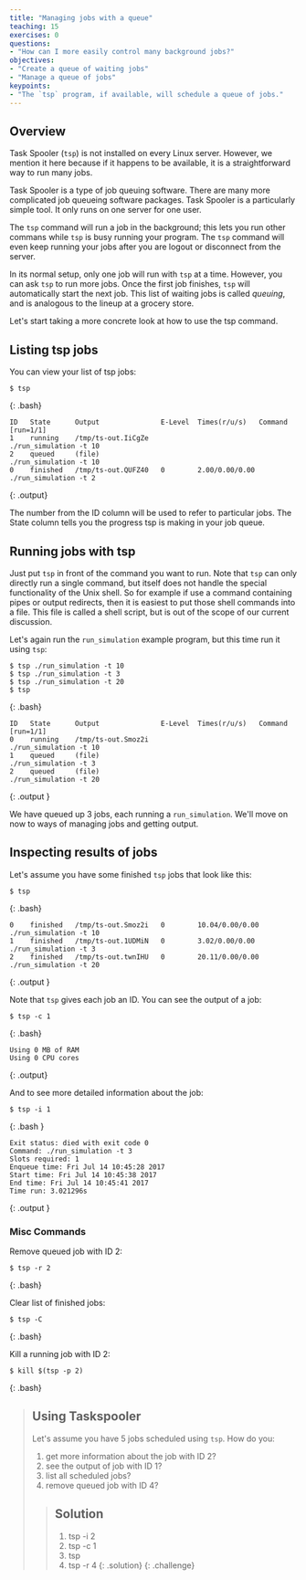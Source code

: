 ```yaml
---
title: "Managing jobs with a queue"
teaching: 15
exercises: 0
questions:
- "How can I more easily control many background jobs?"
objectives:
- "Create a queue of waiting jobs"
- "Manage a queue of jobs"
keypoints:
- "The `tsp` program, if available, will schedule a queue of jobs."
---
```


## Overview

Task Spooler (`tsp`) is not installed on every Linux server.  However, we mention it here because if it happens to be available, it is a straightforward way to run many jobs.

Task Spooler is a type of job queuing software.  There are many more complicated job queueing software packages.  Task Spooler is a particularly simple tool.  It only runs on one server for one user.

The `tsp` command will run a job in the background;  this lets you run other commans while `tsp` is busy running your program.  The `tsp` command will even keep running your jobs after you are logout or disconnect from the server.

In its normal setup, only one job will run with `tsp` at a time.  However, you can ask `tsp` to run more jobs.  Once the first job finishes, `tsp` will automatically start the next job.  This list of waiting jobs is called *queuing*, and is analogous to the lineup at a grocery store.

Let's start taking a more concrete look at how to use the tsp command.

## Listing tsp jobs

You can view your list of tsp jobs:

~~~
$ tsp
~~~
{: .bash}

~~~
ID   State      Output               E-Level  Times(r/u/s)   Command [run=1/1]
1    running    /tmp/ts-out.IiCgZe                           ./run_simulation -t 10
2    queued     (file)                                       ./run_simulation -t 10
0    finished   /tmp/ts-out.QUFZ40   0        2.00/0.00/0.00 ./run_simulation -t 2
~~~
{: .output}

The number from the ID column will be used to refer to particular jobs.  The State column tells you the progress tsp is making in your job queue.


## Running jobs with tsp

Just put `tsp` in front of the command you want to run.  Note that `tsp` can only directly run a single command, but itself does not handle the special functionality of the Unix shell.  So for example if use a command containing pipes or output redirects, then it is easiest to put those shell commands into a file.  This file is called a shell script, but is out of the scope of our current discussion.

Let's again run the `run_simulation` example program, but this time run it using `tsp`:

~~~
$ tsp ./run_simulation -t 10
$ tsp ./run_simulation -t 3
$ tsp ./run_simulation -t 20
$ tsp
~~~
{: .bash}
~~~
ID   State      Output               E-Level  Times(r/u/s)   Command [run=1/1]
0    running    /tmp/ts-out.Smoz2i                           ./run_simulation -t 10
1    queued     (file)                                       ./run_simulation -t 3
2    queued     (file)                                       ./run_simulation -t 20
~~~
{: .output }

We have queued up 3 jobs, each running a `run_simulation`.  We'll move on now to ways of managing jobs and getting output.


## Inspecting results of jobs

Let's assume you have some finished `tsp` jobs that look like this:

~~~
$ tsp
~~~
{: .bash}

~~~
0    finished   /tmp/ts-out.Smoz2i   0        10.04/0.00/0.00 ./run_simulation -t 10
1    finished   /tmp/ts-out.1UDMiN   0        3.02/0.00/0.00  ./run_simulation -t 3
2    finished   /tmp/ts-out.twnIHU   0        20.11/0.00/0.00 ./run_simulation -t 20
~~~
{: .output }


Note that `tsp` gives each job an ID.  You can see the output of a job:

~~~
$ tsp -c 1
~~~
{: .bash}
~~~
Using 0 MB of RAM
Using 0 CPU cores
~~~
{: .output}

And to see more detailed information about the job:

~~~
$ tsp -i 1
~~~
{: .bash }

~~~
Exit status: died with exit code 0
Command: ./run_simulation -t 3
Slots required: 1
Enqueue time: Fri Jul 14 10:45:28 2017
Start time: Fri Jul 14 10:45:38 2017
End time: Fri Jul 14 10:45:41 2017
Time run: 3.021296s
~~~
{: .output }

### Misc Commands

Remove queued job with ID 2:

~~~
$ tsp -r 2
~~~
{: .bash}

Clear list of finished jobs:
~~~
$ tsp -C
~~~
{: .bash}

Kill a running job with ID 2:
~~~
$ kill $(tsp -p 2)
~~~
{: .bash}

> ## Using Taskspooler 
> Let's assume you have 5 jobs scheduled using `tsp`. How do you:
>
> 1. get more information about the job with ID 2?
> 2. see the output of job with ID 1?
> 3. list all scheduled jobs?
> 4. remove queued job with ID 4?
> 
> > ## Solution
> > 1. tsp -i 2
> > 2. tsp -c 1
> > 3. tsp
> > 4. tsp -r 4
> {: .solution}
{: .challenge}
